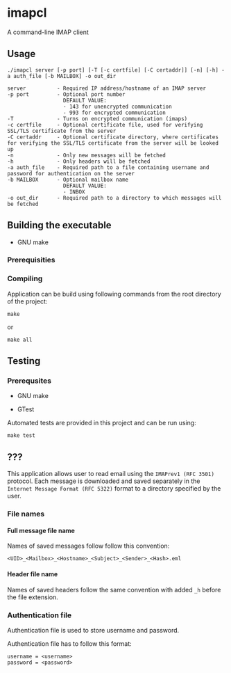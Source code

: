 # imapcl

A command-line IMAP client

## Usage

```utf-8
./imapcl server [-p port] [-T [-c certfile] [-C certaddr]] [-n] [-h] -a auth_file [-b MAILBOX] -o out_dir
```

```utf-8
server          - Required IP address/hostname of an IMAP server
-p port         - Optional port number
                  DEFAULT VALUE:
                  - 143 for unencrypted communication
                  - 993 for encrypted communication
-T              - Turns on encrypted communication (imaps)
-c certfile     - Optional certificate file, used for verifying SSL/TLS certificate from the server
-C certaddr     - Optional certificate directory, where certificates for verifying the SSL/TLS certificate from the server will be looked up
-n              - Only new messages will be fetched
-h              - Only headers will be fetched
-a auth_file    - Required path to a file containing username and password for authentication on the server
-b MAILBOX      - Optional mailbox name
                  DEFAULT VALUE:
                  - INBOX
-o out_dir      - Required path to a directory to which messages will be fetched
```

## Building the executable

-   GNU make

### Prerequisities

### Compiling

Application can be build using following commands from the root directory of the project:

```utf-8
make
```

or

```utf-8
make all
```

## Testing

### Prerequsites

-   GNU make

-   GTest

Automated tests are provided in this project and can be run using:

```utf-8
make test
```

## ???

This application allows user to read email using the `IMAPrev1 (RFC 3501)` protocol. Each message is downloaded and saved separately in the `Internet Message Format (RFC 5322)` format to a directory specified by the user.

### File names

#### Full message file name

Names of saved messages follow follow this convention:

```utf-8
<UID>_<Mailbox>_<Hostname>_<Subject>_<Sender>_<Hash>.eml
```

#### Header file name

Names of saved headers follow the same convention with added `_h` before the file extension.

### Authentication file

Authentication file is used to store username and password.

Authentication file has to follow this format:

```utf-8
username = <username>
password = <password>
```
